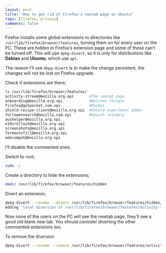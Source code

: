 ```yaml
---
layout: post
title: "How to get rid of Firefox's newtab page on Ubuntu"
tags: [firefox, privacy]
comments: false
---
```

Firefox installs some global extensions to directories like `/usr/lib/firefox/browser/features`, turning them on for every user on the PC. These are hidden in Firefox’s extension page and some of these can’t be turned off. 
This will use `dpkg-divert`, so it is only for distributions like **Debian** and **Ubuntu**, which use `apt`.


The reason I’ll use `dkpg-divert` is to make the change persistent, the changes will not be lost on Firefox upgrade.

Check if extensions are there;
~~~sh
ls /usr/lib/firefox/browser/features/
activity-stream@mozilla.org.xpi       #The newtab page
onboarding@mozilla.org.xpi            #Welcome thingie
firefox@getpocket.com.xpi             #Pocket
shield-recipe-client@mozilla.org.xpi  #Shield experiment addon
followonsearch@mozilla.com.xpi        #Search telemery
aushelper@mozilla.org.xpi
e10srollout@mozilla.org.xpi
screenshots@mozilla.org.xpi
formautofill@mozilla.org.xpi
webcompat@mozilla.org.xpi
~~~
I’ll disable the commented ones.

Switch to root;
~~~sh
sudo -i
~~~
Create a directory to hide the extensions;
~~~sh
mkdir /usr/lib/firefox/browser/features/hidden
~~~
Divert an extension;
~~~sh
dpkg-divert --rename --divert /usr/lib/firefox/browser/features/hidden/activity-stream@mozilla.org.xpi --add /usr/lib/firefox/browser/features/activity-stream@mozilla.org.xpi
Adding 'local diversion of /usr/lib/firefox/browser/features/activity-stream@mozilla.org.xpi to /usr/lib/firefox/browser/features/hidden/activity-stream@mozilla.org.xpi'
~~~
Now none of the users on the PC will see the newtab page, they’ll see a good old blank new tab. You should consider diverting the other commented extensions too.

To remove the diversion
~~~sh
dpkg-divert --rename --remove /usr/lib/firefox/browser/features/activity-stream@mozilla.org.xpi
~~~
